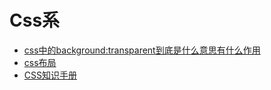 # Css系

- [css中的background:transparent到底是什么意思有什么作用](http://www.jb51.net/css/67702.html)
- [css布局](http://www.cnblogs.com/winter-cn/archive/2013/05/11/3072929.html)
- [CSS知识手册](https://github.com/xhinking/xhinking.github.com/issues/1)
